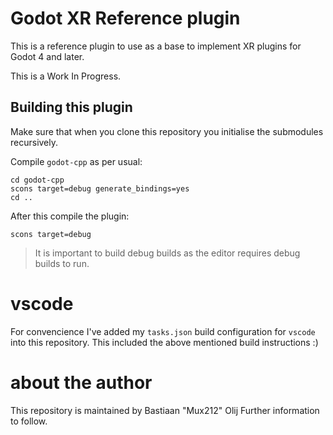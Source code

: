 # Godot XR Reference plugin

This is a reference plugin to use as a base to implement XR plugins for Godot 4 and later.

This is a Work In Progress.

## Building this plugin
Make sure that when you clone this repository you initialise the submodules recursively.

Compile `godot-cpp` as per usual:
```
cd godot-cpp
scons target=debug generate_bindings=yes
cd ..
```

After this compile the plugin:
```
scons target=debug
```

> It is important to build debug builds as the editor requires debug builds to run.

# vscode
For convencience I've added my `tasks.json` build configuration for `vscode` into this repository. This included the above mentioned build instructions :)

# about the author

This repository is maintained by Bastiaan "Mux212" Olij
Further information to follow.
